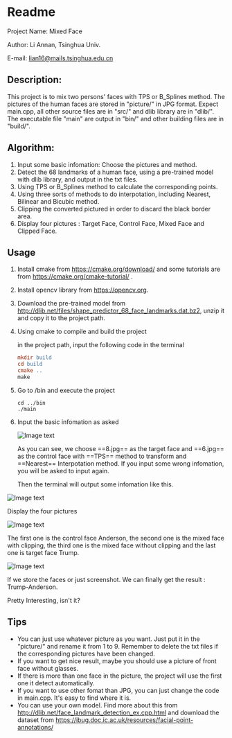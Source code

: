 # Readme

Project Name: Mixed Face

Author: Li Annan, Tsinghua Univ.

E-mail: lian16@mails.tsinghua.edu.cn

## Description:

This project is to mix two persons' faces with TPS or B_Splines method. The pictures of the human faces are stored in  "picture/" in JPG format. Expect main.cpp, all other source files are in "src/" and dlib library are in "dlib/". The executable file "main" are output in "bin/" and other building files are in "build/". 

## Algorithm:

1. Input some basic infomation: Choose the pictures and method.
2. Detect the 68 landmarks of a human face, using a pre-trained model with dlib library, and output in the txt files.
3. Using TPS or B_Splines method to calculate the corresponding points.
4. Using three sorts of methods to do interpotation, including Nearest, Bilinear and Bicubic method.
5. Clipping the converted pictured in order to discard the black border area.
6. Display four pictures : Target Face, Control Face, Mixed Face and Clipped Face.

## Usage

1. Install cmake from https://cmake.org/download/ and some tutorials are from https://cmake.org/cmake-tutorial/ .

2. Install opencv library from https://opencv.org.

3. Download the pre-trained model from http://dlib.net/files/shape_predictor_68_face_landmarks.dat.bz2, unzip it and copy it to the project path.

4. Using cmake to compile and build the project

   in the project path, input the following code in the terminal

   ```l
   mkdir build
   cd build
   cmake ..
   make
   ```

5. Go to /bin and execute the project

   ```
   cd ../bin
   ./main
   ```

6. Input the basic infomation as asked

   ![Image text](MixFace/picture/Snipaste_2018-11-25_14-05-28.jpg)
   

   As you can see, we choose ==8.jpg== as the target face and ==6.jpg== as the control face with ==TPS== method to transform and ==Nearest== Interpotation method. If you input some wrong infomation, you will be asked to input again.

   Then the terminal will output some infomation like this.

  ![Image text](MixFace/picture/Snipaste_2018-11-25_14-05-50.jpg)

   Display the four pictures

   ![Image text](MixFace/picture/Snipaste_2018-11-25_14-06-05.jpg)

   The first one is the control face Anderson, the second one is the mixed face with clipping, the third one is the mixed face without clipping and the last one is target face Trump.

   ![Image text](MixFace/picture/Snipaste_2018-11-25_14-06-15.jpg)

   If we store the faces or just screenshot. We can finally get the result : Trump-Anderson.

   Pretty Interesting, isn't it?

   ## Tips

   + You can just use whatever picture as you want. Just put it in the "picture/" and rename it from 1 to 9. Remember to delete the txt files if the corresponding pictures have been changed.
   + If you want to get nice result, maybe you should use a picture of front face without glasses. 
   + If there is more than one face in the picture, the project will use the first one it detect automatically.
   + If you want to use other fomat than JPG, you can just change the code in main.cpp. It's easy to find where it is.
   + You can use your own model. Find more about this from http://dlib.net/face_landmark_detection_ex.cpp.html and download the dataset from https://ibug.doc.ic.ac.uk/resources/facial-point-annotations/

